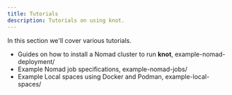 ```yaml
---
title: Tutorials
description: Tutorials on using knot.
---
```


In this section we'll cover various tutorials.

- Guides on how to install a Nomad cluster to run **knot**, example-nomad-deployment/
- Example Nomad job specifications, example-nomad-jobs/
- Example Local spaces using Docker and Podman, example-local-spaces/
